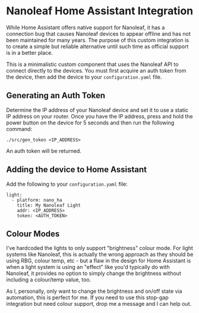 Nanoleaf Home Assistant Integration
===================================
While Home Assistant offers native support for Nanoleaf, it has a connection bug that causes Nanoleaf devices to
appear offline and has not been maintained for many years. The purpose of this custom integration is to create a simple
but reliable alternative until such time as official support is in a better place.

This is a minimalistic custom component that uses the Nanoleaf API to connect directly to the devices. You must first
acquire an auth token from the device, then add the device to your `configuration.yaml` file.

Generating an Auth Token
------------------------
Determine the IP address of your Nanoleaf device and set it to use a static IP address on your router. Once you have 
the IP address, press and hold the power button on the device for 5 seconds and then run the following command:

    ./src/gen_token <IP_ADDRESS>

An auth token will be returned.

Adding the device to Home Assistant
-----------------------------------
Add the following to your `configuration.yaml` file:

    light:
      - platform: nano_ha
        title: My Nanoleaf Light
        addr: <IP_ADDRESS>
        token: <AUTH_TOKEN>

Colour Modes
------------
I've hardcoded the lights to only support "brightness" colour mode. For light systems like Nanoleaf, this is actually
the wrong approach as they should be using RBG, colour temp, etc - but a flaw in the design for Home Assistant is when
a light system is using an "effect" like you'd typically do with Nanoleaf, it provides no option to simply change the
brightness without including a colour/temp value, too.

As I, personally, only want to change the brightness and on/off state via automation, this is perfect for me. If you
need to use this stop-gap integration but need colour support, drop me a message and I can help out.
